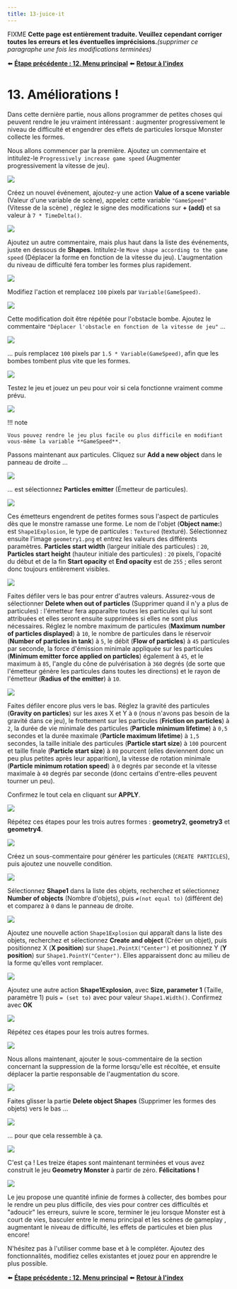 ```yaml
---
title: 13-juice-it
---
```

FIXME **Cette page est entièrement traduite. Veuillez cependant corriger toutes les erreurs et les éventuelles imprécisions.**_(supprimer ce paragraphe une fois les modifications terminées)_

⬅️ **[Étape précédente : 12. Menu principal](/fr/gdevelop5/tutorials/geometry-monster/12-main-menu)** ⬅️ **[Retour à l'index](/fr/gdevelop5/tutorials/geometry-monster)**

# 13. Améliorations !

Dans cette dernière partie, nous allons programmer de petites choses qui peuvent rendre le jeu vraiment intéressant : augmenter progressivement le niveau de difficulté et engendrer des effets de particules lorsque Monster collecte les formes.

Nous allons commencer par la première. Ajoutez un commentaire et intitulez-le `Progressively increase game speed` (Augmenter progressivement la vitesse de jeu).

![](/gdevelop5/tutorials/geometry-monster/291.png)

Créez un nouvel événement, ajoutez-y une action **Value of a scene variable** (Valeur d'une variable de scène), appelez cette variable `"GameSpeed"` (Vitesse de la scène) , réglez le signe des modifications sur **+ (add)** et sa valeur à `7 * TimeDelta()`.

![](/gdevelop5/tutorials/geometry-monster/293.png)

Ajoutez un autre commentaire, mais plus haut dans la liste des événements, juste en dessous de **Shapes**. Intitulez-le `Move shape according to the game speed` (Déplacer la forme en fonction de la vitesse du jeu). L'augmentation du niveau de difficulté fera tomber les formes plus rapidement.

![](/gdevelop5/tutorials/geometry-monster/294.png)

Modifiez l'action et remplacez `100` pixels par `Variable(GameSpeed)`.

![](/gdevelop5/tutorials/geometry-monster/295.png)

Cette modification doit être répétée pour l'obstacle bombe. Ajoutez le commentaire `"Déplacer l'obstacle en fonction de la vitesse de jeu"` ...

![](/gdevelop5/tutorials/geometry-monster/296.png)

... puis remplacez `100` pixels par `1.5 * Variable(GameSpeed)`, afin que les bombes tombent plus vite que les formes.

![](/gdevelop5/tutorials/geometry-monster/297.png)

Testez le jeu et jouez un peu pour voir si cela fonctionne vraiment comme prévu.

![](/gdevelop5/tutorials/geometry-monster/298.png)

!!! note

    Vous pouvez rendre le jeu plus facile ou plus difficile en modifiant vous-même la variable **GameSpeed**.

Passons maintenant aux particules. Cliquez sur **Add a new object** dans le panneau de droite ...

![](/gdevelop5/tutorials/geometry-monster/299.png)

... est sélectionnez **Particles emitter** (Émetteur de particules).

![](/gdevelop5/tutorials/geometry-monster/300.png)

Ces émetteurs engendrent de petites formes sous l'aspect de particules dès que le monstre ramasse une forme. Le nom de l'objet (**Object name:**) est `Shape1Explosion`, le type de particules : `Textured` (texturé). Sélectionnez ensuite l'image `geometry1.png` et entrez les valeurs des différents paramètres. **Particles start width** (largeur initiale des particules) : `20`, **Particles start height** (hauteur initiale des particules) : `20` pixels, l'opacité du début et de la fin **Start opacity** et **End opacity** est de `255` ; elles seront donc toujours entièrement visibles.

![](/gdevelop5/tutorials/geometry-monster/301.png)

Faites défiler vers le bas pour entrer d'autres valeurs. Assurez-vous de sélectionner **Delete when out of particles** (Supprimer quand il n'y a plus de particules) : l'émetteur fera apparaître toutes les particules qui lui sont attribuées et elles seront ensuite supprimées si elles ne sont plus nécessaires. Réglez le nombre maximum de particules (**Maximum number of particles displayed**) à `10`, le nombre de particules dans le réservoir (**Number of particles in tank**) à `5`, le débit (**Flow of particles**) à `45` particules par seconde, la force d'émission minimale appliquée sur les particules (**Minimum emitter force applied on particles**) également à `45`, et le maximum à `85`, l'angle du cône de pulvérisation à `360` degrés (de sorte que l'émetteur génère les particules dans toutes les directions) et le rayon de l'émetteur (**Radius of the emitter**) à `10`.

![](/gdevelop5/tutorials/geometry-monster/302.png)

Faites défiler encore plus vers le bas. Réglez la gravité des particules (**Gravity on particles**) sur les axes X et Y à `0` (nous n'avons pas besoin de la gravité dans ce jeu), le frottement sur les particules (**Friction on particles**) à `2`, la durée de vie minimale des particules (**Particle minimum lifetime**) à `0,5` secondes et la durée maximale (**Particle maximum lifetime**) à `1,5` secondes, la taille initiale des particules (**Particle start size**) à `100` pourcent et taille finale (**Particle start size**) à `80` pourcent (elles deviennent donc un peu plus petites après leur apparition), la vitesse de rotation minimale (**Particle minimum rotation speed**) à `0` degrés par seconde et la vitesse maximale à `40` degrés par seconde (donc certains d'entre-elles peuvent tourner un peu).

Confirmez le tout cela en cliquant sur **APPLY**.

![](/gdevelop5/tutorials/geometry-monster/303.png)

Répétez ces étapes pour les trois autres formes : **geometry2**, **geometry3** et **geometry4**.

![](/gdevelop5/tutorials/geometry-monster/304.png)

Créez un sous-commentaire pour générer les particules (`CREATE PARTICLES`), puis ajoutez une nouvelle condition.

![](/gdevelop5/tutorials/geometry-monster/305.png)

Sélectionnez **Shape1** dans la liste des objets, recherchez et sélectionnez **Number of objects** (Nombre d'objets), puis `≠(not equal to)` (différent de) et comparez à `0` dans le panneau de droite.

![](/gdevelop5/tutorials/geometry-monster/307.png)

Ajoutez une nouvelle action `Shape1Explosion` qui apparaît dans la liste des objets, recherchez et sélectionnez **Create and object** (Créer un objet), puis positionnez X (**X position**) sur `Shape1.PointX("Center")` et positionnez Y (**Y position**) sur `Shape1.PointY("Center")`. Elles apparaissent donc au milieu de la forme qu'elles vont remplacer.

![](/gdevelop5/tutorials/geometry-monster/309.png)

Ajoutez une autre action **Shape1Explosion**, avec **Size, parameter 1** (Taille, paramètre 1) puis `= (set to)` avec pour valeur `Shape1.Width()`. Confirmez avec **OK**

![](/gdevelop5/tutorials/geometry-monster/311.png)

Répétez ces étapes pour les trois autres formes.

![](/gdevelop5/tutorials/geometry-monster/312.png)

Nous allons maintenant, ajouter le sous-commentaire de la section concernant la suppression de la forme lorsqu'elle est récoltée, et ensuite déplacer la partie responsable de l'augmentation du score.

![](/gdevelop5/tutorials/geometry-monster/313.png)

Faites glisser la partie **Delete object Shapes** (Supprimer les formes des objets) vers le bas ...

![](/gdevelop5/tutorials/geometry-monster/314.png)

... pour que cela ressemble à ça.

![](/gdevelop5/tutorials/geometry-monster/315.png)

C'est ça ! Les treize étapes sont maintenant terminées et vous avez construit le jeu **Geometry Monster** à partir de zéro. **Félicitations !**

![](/gdevelop5/tutorials/geometry-monster/316.png)

Le jeu propose une quantité infinie de formes à collecter, des bombes pour le rendre un peu plus difficile, des vies pour contrer ces difficultés et "adoucir" les erreurs, suivre le score, terminer le jeu lorsque Monster est à court de vies, basculer entre le menu principal et les scènes de gameplay , augmentant le niveau de difficulté, les effets de particules et bien plus encore!

N'hésitez pas à l'utiliser comme base et à le compléter. Ajoutez des fonctionnalités, modifiez celles existantes et jouez pour en apprendre le plus possible.

⬅️ **[Étape précédente : 12. Menu principal](/fr/gdevelop5/tutorials/geometry-monster/12-main-menu)** ⬅️ **[Retour à l'index](/fr/gdevelop5/tutorials/geometry-monster)**
